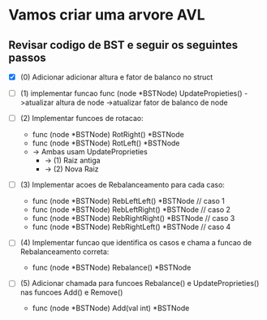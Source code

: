 # Vamos criar uma arvore AVL
## **Revisar codigo de BST e seguir os seguintes passos**
- [x] (0) Adicionar adicionar altura e fator de balanco no struct


- [ ] (1) implementar funcao func (node *BSTNode) UpdatePropieties() 
    ->atualizar altura de node
    ->atualizar fator de balanco de node

- [ ] (2) Implementar funcoes de rotacao:
    - func (node *BSTNode) RotRight() *BSTNode
    - func (node *BSTNode) RotLeft() *BSTNode
    - -> Ambas usam UpdateProprieties
        - -> (1) Raiz antiga
        - -> (2) Nova Raiz

- [ ] (3) Implementar acoes de Rebalanceamento para cada caso:
    - func (node *BSTNode) RebLeftLeft() *BSTNode // caso 1
    - func (node *BSTNode) RebLeftRight() *BSTNode // caso 2
    - func (node *BSTNode) RebRightRight() *BSTNode // caso 3
    - func (node *BSTNode) RebRightLeft() *BSTNode // caso 4

- [ ] (4) Implementar funcao que identifica os casos e chama a funcao de Rebalanceamento correta:
    - func (node *BSTNode) Rebalance() *BSTNode

- [ ] (5) Adicionar chamada para funcoes Rebalance() e UpdateProprieties() nas funcoes Add() e Remove()
    - func (node *BSTNode) Add(val int) *BSTNode
